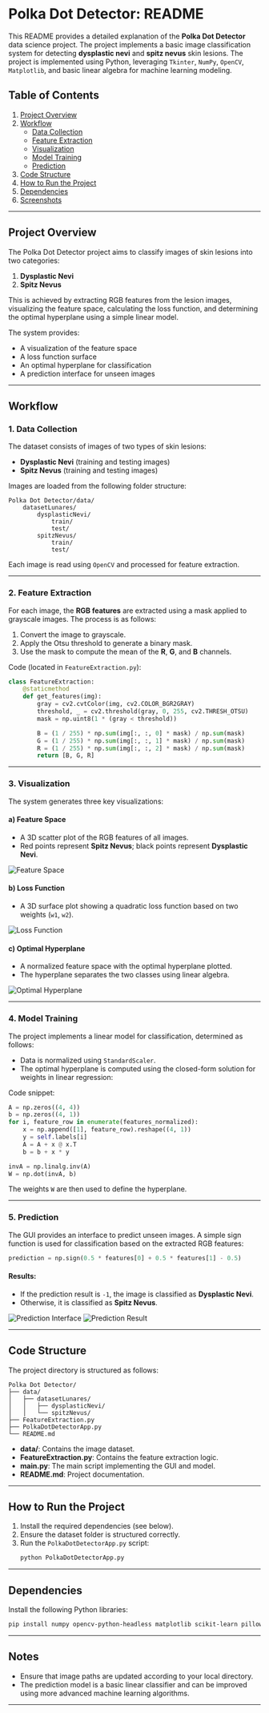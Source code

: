 # Polka Dot Detector: README

This README provides a detailed explanation of the **Polka Dot Detector** data science project. The project implements a basic image classification system for detecting **dysplastic nevi** and **spitz nevus** skin lesions. The project is implemented using Python, leveraging `Tkinter`, `NumPy`, `OpenCV`, `Matplotlib`, and basic linear algebra for machine learning modeling.

## Table of Contents
1. [Project Overview](#project-overview)
2. [Workflow](#workflow)
   - [Data Collection](#data-collection)
   - [Feature Extraction](#feature-extraction)
   - [Visualization](#visualization)
   - [Model Training](#model-training)
   - [Prediction](#prediction)
3. [Code Structure](#code-structure)
4. [How to Run the Project](#how-to-run-the-project)
5. [Dependencies](#dependencies)
6. [Screenshots](#screenshots)

---

## Project Overview

The Polka Dot Detector project aims to classify images of skin lesions into two categories:
1. **Dysplastic Nevi**
2. **Spitz Nevus**

This is achieved by extracting RGB features from the lesion images, visualizing the feature space, calculating the loss function, and determining the optimal hyperplane using a simple linear model.

The system provides:
- A visualization of the feature space
- A loss function surface
- An optimal hyperplane for classification
- A prediction interface for unseen images

---

## Workflow

### 1. Data Collection

The dataset consists of images of two types of skin lesions:
- **Dysplastic Nevi** (training and testing images)
- **Spitz Nevus** (training and testing images)

Images are loaded from the following folder structure:
```
Polka Dot Detector/data/
    datasetLunares/
        dysplasticNevi/
            train/
            test/
        spitzNevus/
            train/
            test/
```

Each image is read using `OpenCV` and processed for feature extraction.

---

### 2. Feature Extraction

For each image, the **RGB features** are extracted using a mask applied to grayscale images. The process is as follows:
1. Convert the image to grayscale.
2. Apply the Otsu threshold to generate a binary mask.
3. Use the mask to compute the mean of the **R**, **G**, and **B** channels.


Code (located in `FeatureExtraction.py`):
```python
class FeatureExtraction:
    @staticmethod
    def get_features(img):
        gray = cv2.cvtColor(img, cv2.COLOR_BGR2GRAY)
        threshold, _ = cv2.threshold(gray, 0, 255, cv2.THRESH_OTSU)
        mask = np.uint8(1 * (gray < threshold))

        B = (1 / 255) * np.sum(img[:, :, 0] * mask) / np.sum(mask)
        G = (1 / 255) * np.sum(img[:, :, 1] * mask) / np.sum(mask)
        R = (1 / 255) * np.sum(img[:, :, 2] * mask) / np.sum(mask)
        return [B, G, R]
```

---

### 3. Visualization

The system generates three key visualizations:

#### a) **Feature Space**
- A 3D scatter plot of the RGB features of all images.
- Red points represent **Spitz Nevus**; black points represent **Dysplastic Nevi**.

![Feature Space](https://github.com/aaronMulveyAI/Polka-Dot-Detector/blob/main/images/features.gif?raw=true)

#### b) **Loss Function**
- A 3D surface plot showing a quadratic loss function based on two weights (`w1`, `w2`).



![Loss Function]("https://github.com/aaronMulveyAI/Polka-Dot-Detector/blob/main/images/Loss.png")

#### c) **Optimal Hyperplane**
- A normalized feature space with the optimal hyperplane plotted.
- The hyperplane separates the two classes using linear algebra.

![Optimal Hyperplane](https://github.com/aaronMulveyAI/Polka-Dot-Detector/blob/main/images/hyperplane.gif?raw=true)

---

### 4. Model Training

The project implements a linear model for classification, determined as follows:
- Data is normalized using `StandardScaler`.
- The optimal hyperplane is computed using the closed-form solution for weights in linear regression:

Code snippet:
```python
A = np.zeros((4, 4))
b = np.zeros((4, 1))
for i, feature_row in enumerate(features_normalized):
    x = np.append([1], feature_row).reshape((4, 1))
    y = self.labels[i]
    A = A + x @ x.T
    b = b + x * y

invA = np.linalg.inv(A)
W = np.dot(invA, b)
```

The weights `W` are then used to define the hyperplane.

---

### 5. Prediction

The GUI provides an interface to predict unseen images. A simple sign function is used for classification based on the extracted RGB features:
```python
prediction = np.sign(0.5 * features[0] + 0.5 * features[1] - 0.5)
```

#### Results:
- If the prediction result is `-1`, the image is classified as **Dysplastic Nevi**.
- Otherwise, it is classified as **Spitz Nevus**.

![Prediction Interface]("https://github.com/aaronMulveyAI/Polka-Dot-Detector/blob/main/images/Prediction.png")
![Prediction Result]("https://github.com/aaronMulveyAI/Polka-Dot-Detector/blob/main/images/Class1.png")

---

## Code Structure

The project directory is structured as follows:
```
Polka Dot Detector/
├── data/
│   ├── datasetLunares/
│   │   ├── dysplasticNevi/
│   │   └── spitzNevus/
├── FeatureExtraction.py
├── PolkaDotDetectorApp.py
└── README.md
```
- **data/**: Contains the image dataset.
- **FeatureExtraction.py**: Contains the feature extraction logic.
- **main.py**: The main script implementing the GUI and model.
- **README.md**: Project documentation.

---

## How to Run the Project

1. Install the required dependencies (see below).
2. Ensure the dataset folder is structured correctly.
3. Run the `PolkaDotDetectorApp.py` script:
   ```bash
   python PolkaDotDetectorApp.py
   ```

---

## Dependencies

Install the following Python libraries:
```bash
pip install numpy opencv-python-headless matplotlib scikit-learn pillow
```


---

## Notes
- Ensure that image paths are updated according to your local directory.
- The prediction model is a basic linear classifier and can be improved using more advanced machine learning algorithms.

---

